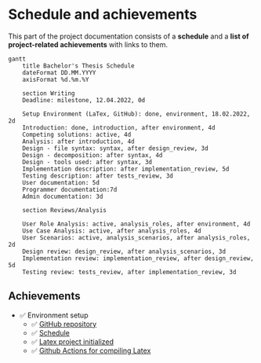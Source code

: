 # Schedule and achievements
This part of the project documentation consists of a **schedule** and a **list of project-related achievements** with links to them.

```mermaid
gantt
    title Bachelor's Thesis Schedule
    dateFormat DD.MM.YYYY
    axisFormat %d.%m.%Y

    section Writing
    Deadline: milestone, 12.04.2022, 0d

    Setup Environment (LaTex, GitHub): done, environment, 18.02.2022, 2d
    Introduction: done, introduction, after environment, 4d
    Competing solutions: active, 4d
    Analysis: after introduction, 4d
    Design - file syntax: syntax, after design_review, 3d
    Design - decomposition: after syntax, 4d
    Design - tools used: after syntax, 3d
    Implementation description: after implementation_review, 5d
    Testing description: after tests_review, 3d
    User documentation: 5d
    Programmer documentation:7d
    Admin documentation: 3d

    section Reviews/Analysis

    User Role Analysis: active, analysis_roles, after environment, 4d
    Use Case Analysis: active, after analysis_roles, 4d
    User Scenarios: active, analysis_scenarios, after analysis_roles, 2d
    Design review: design_review, after analysis_scenarios, 3d
    Implementation review: implementation_review, after design_review, 5d
    Testing review: tests_review, after implementation_review, 3d 
```

## Achievements
- ✅ Environment setup
    - ✅ [GitHub repository](./README.md)
    - ✅ [Schedule](.)
    - ✅ [Latex project initialized](./thesis)
    - ✅ [Github Actions for compiling Latex](./actions/workflows/build_latex.yml)